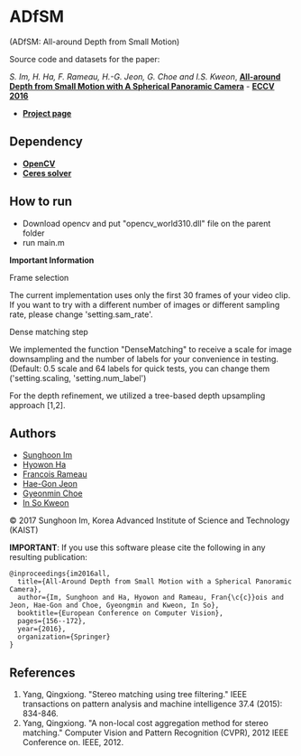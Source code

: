 # ADfSM
(ADfSM: All-around Depth from Small Motion)

Source code and datasets for the paper:

_S. Im, H. Ha, F. Rameau, H.-G. Jeon, G. Choe and I.S. Kweon_, 
[**All-around Depth from Small Motion with A Spherical Panoramic Camera**](https://drive.google.com/file/d/0BzgPRA7JXoFiMjh1VE8wcDU4ZjA/view) - [**ECCV 2016**](http://www.eccv2016.org/)

- [**Project page**](https://sites.google.com/site/shimrcv/imeccv16)

## Dependency
- [**OpenCV**](http://opencv.org)
- [**Ceres solver**](http://ceres-solver.org)

## How to run
* Download opencv and put "opencv_world310.dll" file on the parent folder
* run main.m


**Important Information**

Frame selection

The current implementation uses only the first 30 frames of your video clip. If you want to try with a different number of images or different sampling rate, please change 'setting.sam_rate'.

Dense matching step

We implemented the function "DenseMatching" to receive a scale for image downsampling and the number of labels for your convenience in testing. (Default: 0.5 scale and 64 labels for quick tests, you can change them ('setting.scaling, 'setting.num_label')

For the depth refinement, we utilized a tree-based depth upsampling approach [1,2].

## Authors

* [Sunghoon Im](https://sites.google.com/site/shimrcv/)
* [Hyowon Ha](https://sites.google.com/site/hyowoncv/)
* [Francois Rameau](https://www.researchgate.net/profile/Francois_Rameau)
* [Hae-Gon Jeon](https://sites.google.com/site/hgjeoncv/)
* [Gyeonmin Choe](http://rcv.kaist.ac.kr/gmchoe/)
* [In So Kweon](http://rcv.kaist.ac.kr/)

&copy; 2017 Sunghoon Im, Korea Advanced Institute of Science and Technology (KAIST)

**IMPORTANT**: If you use this software please cite the following in any resulting publication:

~~~~
@inproceedings{im2016all,
  title={All-Around Depth from Small Motion with a Spherical Panoramic Camera},
  author={Im, Sunghoon and Ha, Hyowon and Rameau, Fran{\c{c}}ois and Jeon, Hae-Gon and Choe, Gyeongmin and Kweon, In So},
  booktitle={European Conference on Computer Vision},
  pages={156--172},
  year={2016},
  organization={Springer}
}
~~~~

## References

1. Yang, Qingxiong. "Stereo matching using tree filtering." IEEE transactions on pattern analysis and machine intelligence 37.4 (2015): 834-846.
2. Yang, Qingxiong. "A non-local cost aggregation method for stereo matching." Computer Vision and Pattern Recognition (CVPR), 2012 IEEE Conference on. IEEE, 2012.

